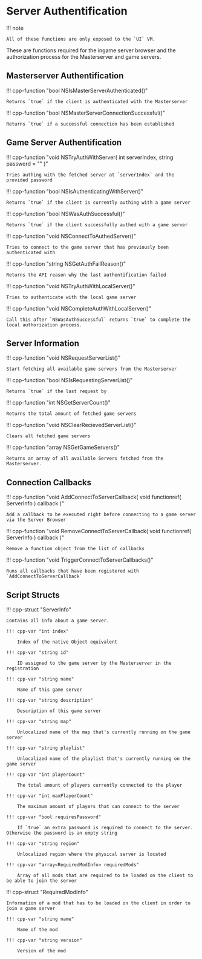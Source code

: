 # Server Authentification

!!! note

    All of these functions are only exposed to the `UI` VM.

These are functions required for the ingame server browser and the authorization process for the Masterserver and game servers.

## Masterserver Authentification

!!! cpp-function "bool NSIsMasterServerAuthenticated()"

    Returns `true` if the client is authenticated with the Masterserver

!!! cpp-function "bool NSMasterServerConnectionSuccessful()"

    Returns `true` if a successful connection has been established

## Game Server Authentification

!!! cpp-function "void NSTryAuthWithServer( int serverIndex, string password = "" )"

    Tries authing with the fetched server at `serverIndex` and the provided password

!!! cpp-function "bool NSIsAuthenticatingWithServer()"

    Returns `true` if the client is currently authing with a game server


!!! cpp-function "bool NSWasAuthSuccessful()"

    Returns `true` if the client successfully authed with a game server

!!! cpp-function "void NSConnectToAuthedServer()"

    Tries to connect to the game server that has previously been authenticated with


!!! cpp-function "string NSGetAuthFailReason()"

    Returns the API reason why the last authentification failed

!!! cpp-function "void NSTryAuthWithLocalServer()"

    Tries to authenticate with the local game server

!!! cpp-function "void NSCompleteAuthWithLocalServer()"

    Call this after `NSWasAuthSuccessful` returns `true` to complete the local authorization process. 

## Server Information

!!! cpp-function "void NSRequestServerList()"

    Start fetching all available game servers from the Masterserver

!!! cpp-function "bool NSIsRequestingServerList()"

    Returns `true` if the last request by 

!!! cpp-function "int NSGetServerCount()"

    Returns the total amount of fetched game servers

!!! cpp-function "void NSClearRecievedServerList()"

    Clears all fetched game servers

!!! cpp-function "array<ServerInfo> NSGetGameServers()"

    Returns an array of all available Servers fetched from the Masterserver.

## Connection Callbacks


!!! cpp-function "void AddConnectToServerCallback( void functionref( ServerInfo ) callback )"

    Add a callback to be executed right before connecting to a game server via the Server Browser

!!! cpp-function "void RemoveConnectToServerCallback( void functionref( ServerInfo ) callback )"

    Remove a function object from the list of callbacks

!!! cpp-function "void TriggerConnectToServerCallbacks()"

    Runs all callbacks that have been registered with `AddConnectToServerCallback`

## Script Structs

!!! cpp-struct "ServerInfo"

    Contains all info about a game server.

    !!! cpp-var "int index"

        Index of the native Object equivalent
    
    !!! cpp-var "string id"

        ID assigned to the game server by the Masterserver in the registration

    !!! cpp-var "string name"

        Name of this game server

    !!! cpp-var "string description"

        Description of this game server

    !!! cpp-var "string map"

        Unlocalized name of the map that's currently running on the game server

    !!! cpp-var "string playlist"

        Unlocalized name of the playlist that's currently running on the game server

    !!! cpp-var "int playerCount"

        The total amount of players currently connected to the player

    !!! cpp-var "int maxPlayerCount"

        The maximum amount of players that can connect to the server

    !!! cpp-var "bool requiresPassword"

        If `true` an extra password is required to connect to the server. Otherwise the password is an empty string
    
    !!! cpp-var "string region"

        Unlocalized region where the physical server is located

    !!! cpp-var "array<RequiredModInfo> requiredMods"

        Array of all mods that are required to be loaded on the client to be able to join the server

!!! cpp-struct "RequiredModInfo"

    Information of a mod that has to be loaded on the client in order to join a game server

    !!! cpp-var "string name"

        Name of the mod
    
    !!! cpp-var "string version"

        Version of the mod

